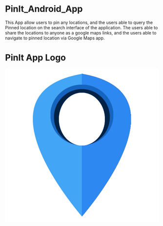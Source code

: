 # PinIt_Android_App
 This App allow users to pin any locations, and the users able to query the Pinned location on the search interface of the application.
 The users able to share the locations to anyone as a google maps links, and the users able to navigate to pinned location via Google Maps app.
 # PinIt App Logo
 ![Image description](https://github.com/yousuf1997/PinIt_Android_App/blob/master/marker.png)

